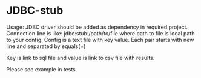 # JDBC-stub

 Usage:
 JDBC driver should be added as dependency in required project.
 Connection line is like:
 jdbc:stub:/path/to/file
 where path to file is local path to your config.
 Config is a text file with key value. Each pair starts with new line and separated by equals(=)

 Key is link to sql file and value is link to csv file with results.

 Please see example in tests.